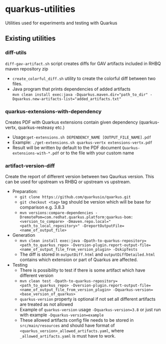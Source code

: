 # quarkus-utilities
Utilities used for experiments and testing with Quarkus

## Existing utilities

### diff-utils

`diff-gav-artifact.sh` script creates diffs for GAV artifacts included in RHBQ maven repository zip

- `create_colorful_diff.sh` utility to create  the colorful diff between two files.
- Java program that prints dependencies of added artifacts \
`mvn clean install exec:java -Dquarkus.maven.dir="path_to_dir" -Dquarkus.new-artifacts-list="added_artifacts.txt"`


### quarkus-extensions-with-dependency

Creates PDF with Quarkus extensions contain given dependency (quarkus-vertx, quarkus-resteasy etc.) 

- Usage:`get-extensions.sh DEPENDENCY_NAME [OUTPUT_FILE_NAME].pdf` 
- Example: `./get-extensions.sh quarkus-vertx extensions-vertx.pdf`
- Result will be written by default to the PDF document `Quarkus-extensions-with-*.pdf` or to the file with your custom name

### artifact-version-diff

Create the report of different version between two Qaurkus version. This can be used for upstream vs RHBQ or upstream vs upstream.

- Preparation:
  - `git clone https://github.com/quarkusio/quarkus.git`
  - `git checkout <tag>` tag should be version which will be base for comparison e.g. 3.8.3
  - `mvn versions:compare-dependencies -DremotePom=com.redhat.quarkus.platform:quarkus-bom:<version_to_compare> -Dmaven.repo.local="<path_to_local_repository>" -DreportOutputFile=<name_of_output_file>`
- Generation
  - `mvn clean install exec:java -Dpath-to-quarkus-repository=<path_to_quarkus_repo> -Dversion-plugin.report-output-file=<name_of_output_file_from_version_plugin> -DskipTests`
  - The diff is stored in `outputDiff.html` and `outputDiffDetailed.html` contains which extension or part of Quarkus are affected.
- Testing
  - There is possibility to test if there is some artifact which have different version
  - `mvn clean test -Dpath-to-quarkus-repository=<path_to_quarkus_repo> -Dversion-plugin.report-output-file=<name_of_output_file_from_version_plugin> -Dquarkus-version=<base_version_of_quarkus>`
  - `quarkus-version` property is optional if not set all different artifacts are treated as not allowed
  - Example of `quarkus-version` usage `-Dquarkus-version=3.8` or just run with example `-Dquarkus-version=example`
  - These allowed artifacts config file needs to be stored in `src/main/resources` and should have format of `<quarkus_version>_allowed_artifacts.yaml`, where `_allowed_artifacts.yaml` is must have to work.
